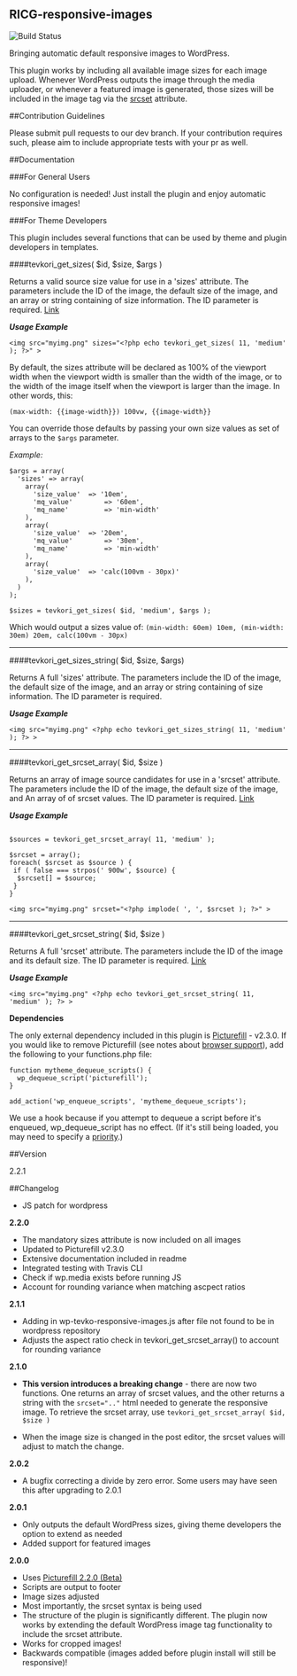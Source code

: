 RICG-responsive-images
---

![Build Status](https://travis-ci.org/ResponsiveImagesCG/wp-tevko-responsive-images.svg)

Bringing automatic default responsive images to WordPress.

This plugin works by including all available image sizes for each image upload. Whenever WordPress outputs the image through the media uploader, or whenever a featured image is generated, those sizes will be included in the image tag via the [srcset](http://css-tricks.com/responsive-images-youre-just-changing-resolutions-use-srcset/) attribute.

##Contribution Guidelines

Please submit pull requests to our dev branch. If your contribution requires such, please aim to include appropriate tests with your pr as well.

##Documentation

###For General Users

No configuration is needed! Just install the plugin and enjoy automatic responsive images!

###For Theme Developers

This plugin includes several functions that can be used by theme and plugin developers in templates.

####tevkori_get_sizes( $id, $size, $args )

Returns a valid source size value for use in a 'sizes' attribute. The parameters include the ID of the image, the default size of the image, and an array or string containing of size information. The ID parameter is required. [Link](https://github.com/ResponsiveImagesCG/wp-tevko-responsive-images/blob/master/wp-tevko-responsive-images.php#L28)

***Usage Example***

```
<img src="myimg.png" sizes="<?php echo tevkori_get_sizes( 11, 'medium' ); ?>" >
```

By default, the sizes attribute will be declared as 100% of the viewport width when the viewport width is smaller than the width of the image, or to the width of the image itself when the viewport is larger than the image. In other words, this:

`(max-width: {{image-width}}) 100vw, {{image-width}}`

You can override those defaults by passing your own size values as set of arrays to the `$args` parameter.

*Example:*

```
$args = array(
  'sizes' => array(
    array(
      'size_value' 	=> '10em',
      'mq_value'		=> '60em',
      'mq_name'			=> 'min-width'
    ),
    array(
      'size_value' 	=> '20em',
      'mq_value'		=> '30em',
      'mq_name'			=> 'min-width'
    ),
    array(
      'size_value'	=> 'calc(100vm - 30px)'
    ),
  )
);

$sizes = tevkori_get_sizes( $id, 'medium', $args );
```

Which would output a sizes value of:
`(min-width: 60em) 10em, (min-width: 30em) 20em, calc(100vm - 30px)`

---

####tevkori_get_sizes_string( $id, $size, $args)

Returns A full 'sizes' attribute. The parameters include the ID of the image, the default size of the image, and an array or string containing of size information. The ID parameter is required.

***Usage Example***

```
<img src="myimg.png" <?php echo tevkori_get_sizes_string( 11, 'medium' ); ?> >
```

---
####tevkori_get_srcset_array( $id, $size )

Returns an array of image source candidates for use in a 'srcset' attribute. The parameters include the ID of the image, the default size of the image, and An array of of srcset values. The ID parameter is required. [Link](https://github.com/ResponsiveImagesCG/wp-tevko-responsive-images/blob/master/wp-tevko-responsive-images.php#L132)

***Usage Example***

```

$sources = tevkori_get_srcset_array( 11, 'medium' );

$srcset = array();
foreach( $srcset as $source ) {
 if ( false === strpos(' 900w', $source) {
  $srcset[] = $source;
 }
}

<img src="myimg.png" srcset="<?php implode( ', ', $srcset ); ?>" >
```

---

####tevkori_get_srcset_string( $id, $size )

Returns A full 'srcset' attribute. The parameters include the ID of the image and its default size. The ID parameter is required. [Link](https://github.com/ResponsiveImagesCG/wp-tevko-responsive-images/blob/master/wp-tevko-responsive-images.php#L196)

***Usage Example***

```
<img src="myimg.png" <?php echo tevkori_get_srcset_string( 11, 'medium' ); ?> >
```

**Dependencies**

The only external dependency included in this plugin is [Picturefill](http://scottjehl.github.io/picturefill/) - v2.3.0. If you would like to remove Picturefill (see notes about [browser support](http://scottjehl.github.io/picturefill/#support)), add the following to your functions.php file:

    function mytheme_dequeue_scripts() {
      wp_dequeue_script('picturefill');
    }

    add_action('wp_enqueue_scripts', 'mytheme_dequeue_scripts');

We use a hook because if you attempt to dequeue a script before it's enqueued, wp_dequeue_script has no effect. (If it's still being loaded, you may need to specify a [priority](http://codex.wordpress.org/Function_Reference/add_action).)

##Version

2.2.1

##Changelog

- JS patch for wordpress

**2.2.0**

- The mandatory sizes attribute is now included on all images
- Updated to Picturefill v2.3.0
- Extensive documentation included in readme
- Integrated testing with Travis CLI
- Check if wp.media exists before running JS
- Account for rounding variance when matching ascpect ratios

**2.1.1**

- Adding in wp-tevko-responsive-images.js after file not found to be in wordpress repository
- Adjusts the aspect ratio check in tevkori_get_srcset_array() to account for rounding variance

**2.1.0**

- **This version introduces a breaking change** - there are now two functions. One returns an array of srcset values, and the other returns a string with the ``srcset=".."`` html needed to generate the responsive image. To retrieve the srcset array, use ``tevkori_get_srcset_array( $id, $size )``

- When the image size is changed in the post editor, the srcset values will adjust to match the change.

**2.0.2**

- A bugfix correcting a divide by zero error. Some users may have seen this after upgrading to 2.0.1

**2.0.1**
- Only outputs the default WordPress sizes, giving theme developers the option to extend as needed
- Added support for featured images

**2.0.0**
 - Uses [Picturefill 2.2.0 (Beta)](http://scottjehl.github.io/picturefill/)
 - Scripts are output to footer
 - Image sizes adjusted
 - Most importantly, the srcset syntax is being used
 - The structure of the plugin is significantly different. The plugin now works by extending the default WordPress image tag functionality to include the srcset attribute.
 - Works for cropped images!
 - Backwards compatible (images added before plugin install will still be responsive)!
